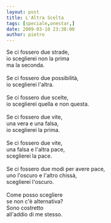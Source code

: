 ```yaml
---
layout: post
title: L'Altra Scelta
tags: [speciale,onestar,]
date: 2009-03-10 23:38:00
author: pietro
---
```

Se ci fossero due strade,<br/>io sceglierei non la prima<br/>ma la seconda.<br/><br/>Se ci fossero due possibilità,<br/>io sceglierei l'altra.<br/><br/>Se ci fossero due scelte,<br/>io sceglierei quella e non questa.<br/><br/>Se ci fossero due vite,<br/>una vera e una falsa,<br/>io sceglierei la prima.<br/><br/>Se ci fossero due vite,<br/>una falsa e l'altra pace,<br/>sceglierei la pace.<br/><br/>Se ci fossero due modi per avere pace,<br/>uno l'oscuro e l'altro chissà,<br/>sceglierei l'oscuro.<br/><br/>Come posso scegliere<br/>se non c'è alternativa?<br/>Sono costretto<br/>all'addio di me stesso.
